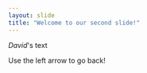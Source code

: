 ```yaml
---
layout: slide
title: "Welcome to our second slide!"
---
```

*David*'s text

Use the left arrow to go back!
